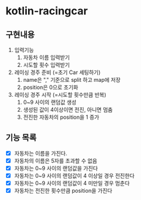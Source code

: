 # kotlin-racingcar

## 구현내용
1. 입력기능
    1. 자동차 이름 입력받기
    2. 시도할 횟수 입력받기
2. 레이싱 경주 준비 (=초기 Car 세팅하기)
    1. name은 "," 기준으로 split 하고 map에 저장
    2. position은 0으로 초기화
3. 레이싱 경주 시작 (=시도할 횟수만큼 반복)
    1. 0~9 사이의 랜덤값 생성
    2. 생성된 값이 4이상이면 전진, 아니면 멈춤
    3. 전진한 자동차의 position을 1 증가

## 기능 목록
- [x] 자동차는 이름을 가진다.
- [x] 자동차의 이름은 5자를 초과할 수 없음
- [x] 자동차는 0~9 사이의 랜덤값을 가진다
- [x] 자동차는 0~9 사이의 랜덤값이 4 이상일 경우 전진한다
- [x] 자동차는 0~9 사이의 랜덤값이 4 미만일 경우 멈춘다
- [x] 자동차는 전진한 횟수만큼 position을 가진다
